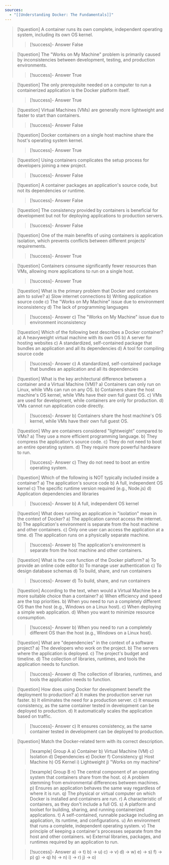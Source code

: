 ```yaml
---
sources:
  - "[[Understanding Docker: The Fundamentals]]"
---
```

> [!question] A container runs its own complete, independent operating system, including its own OS kernel.
>> [!success]- Answer
>> False

> [!question] The "Works on My Machine" problem is primarily caused by inconsistencies between development, testing, and production environments.
>> [!success]- Answer
>> True

> [!question] The only prerequisite needed on a computer to run a containerized application is the Docker platform itself.
>> [!success]- Answer
>> True

> [!question] Virtual Machines (VMs) are generally more lightweight and faster to start than containers.
>> [!success]- Answer
>> False

> [!question] Docker containers on a single host machine share the host's operating system kernel.
>> [!success]- Answer
>> True

> [!question] Using containers complicates the setup process for developers joining a new project.
>> [!success]- Answer
>> False

> [!question] A container packages an application's source code, but not its dependencies or runtime.
>> [!success]- Answer
>> False

> [!question] The consistency provided by containers is beneficial for development but not for deploying applications to production servers.
>> [!success]- Answer
>> False

> [!question] One of the main benefits of using containers is application isolation, which prevents conflicts between different projects' requirements.
>> [!success]- Answer
>> True

> [!question] Containers consume significantly fewer resources than VMs, allowing more applications to run on a single host.
>> [!success]- Answer
>> True

> [!question] What is the primary problem that Docker and containers aim to solve?
> a) Slow internet connections
> b) Writing application source code
> c) The "Works on My Machine" issue due to environment inconsistency
> d) The lack of programming languages
>> [!success]- Answer
>> c) The "Works on My Machine" issue due to environment inconsistency

> [!question] Which of the following best describes a Docker container?
> a) A heavyweight virtual machine with its own OS
> b) A server for hosting websites
> c) A standardized, self-contained package that bundles an application and all its dependencies
> d) A tool for compiling source code
>> [!success]- Answer
>> c) A standardized, self-contained package that bundles an application and all its dependencies

> [!question] What is the key architectural difference between a container and a Virtual Machine (VM)?
> a) Containers can only run on Linux, while VMs can run on any OS.
> b) Containers share the host machine's OS kernel, while VMs have their own full guest OS.
> c) VMs are used for development, while containers are only for production.
> d) VMs cannot run application code directly.
>> [!success]- Answer
>> b) Containers share the host machine's OS kernel, while VMs have their own full guest OS.

> [!question] Why are containers considered "lightweight" compared to VMs?
> a) They use a more efficient programming language.
> b) They compress the application's source code.
> c) They do not need to boot an entire operating system.
> d) They require more powerful hardware to run.
>> [!success]- Answer
>> c) They do not need to boot an entire operating system.

> [!question] Which of the following is NOT typically included inside a container?
> a) The application's source code
> b) A full, independent OS kernel
> c) The specific runtime version required (e.g., Node.js)
> d) Application dependencies and libraries
>> [!success]- Answer
>> b) A full, independent OS kernel

> [!question] What does running an application in "isolation" mean in the context of Docker?
> a) The application cannot access the internet.
> b) The application's environment is separate from the host machine and other containers.
> c) Only one user can access the application at a time.
> d) The application runs on a physically separate machine.
>> [!success]- Answer
>> b) The application's environment is separate from the host machine and other containers.

> [!question] What is the core function of the Docker platform?
> a) To provide an online code editor
> b) To manage user authentication
> c) To design database schemas
> d) To build, share, and run containers
>> [!success]- Answer
>> d) To build, share, and run containers

> [!question] According to the text, when would a Virtual Machine be a more suitable choice than a container?
> a) When efficiency and speed are the top priorities.
> b) When you need to run a completely different OS than the host (e.g., Windows on a Linux host).
> c) When deploying a simple web application.
> d) When you want to minimize resource consumption.
>> [!success]- Answer
>> b) When you need to run a completely different OS than the host (e.g., Windows on a Linux host).

> [!question] What are "dependencies" in the context of a software project?
> a) The developers who work on the project.
> b) The servers where the application is deployed.
> c) The project's budget and timeline.
> d) The collection of libraries, runtimes, and tools the application needs to function.
>> [!success]- Answer
>> d) The collection of libraries, runtimes, and tools the application needs to function.

> [!question] How does using Docker for development benefit the deployment to production?
> a) It makes the production server run faster.
> b) It eliminates the need for a production server.
> c) It ensures consistency, as the same container tested in development can be deployed to production.
> d) It automatically scales the application based on traffic.
>> [!success]- Answer
>> c) It ensures consistency, as the same container tested in development can be deployed to production.

> [!question] Match the Docker-related term with its correct description.
>> [!example] Group A
>> a) Container
>> b) Virtual Machine (VM)
>> c) Isolation
>> d) Dependencies
>> e) Docker
>> f) Consistency
>> g) Host Machine
>> h) OS Kernel
>> i) Lightweight
>> j) "Works on my machine"
>
>> [!example] Group B
>> n) The central component of an operating system that containers share from the host.
>> o) A problem stemming from environmental differences between machines.
>> p) Ensures an application behaves the same way regardless of where it is run.
>> q) The physical or virtual computer on which Docker is installed and containers are run.
>> r) A characteristic of containers, as they don't include a full OS.
>> s) A platform and toolset for building, sharing, and running containerized applications.
>> t) A self-contained, runnable package including an application, its runtime, and configurations.
>> u) An environment that runs a complete, independent operating system.
>> v) The principle of keeping a container's processes separate from the host and other containers.
>> w) External libraries, packages, and runtimes required by an application to run.
>
>> [!success]- Answer
>> a) -> t)
>> b) -> u)
>> c) -> v)
>> d) -> w)
>> e) -> s)
>> f) -> p)
>> g) -> q)
>> h) -> n)
>> i) -> r)
>> j) -> o)